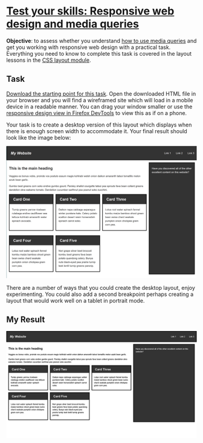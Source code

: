 # [Test your skills: Responsive web design and media queries](https://developer.mozilla.org/en-US/docs/Learn/CSS/CSS_layout/rwd_skills)

__Objective__:  to assess whether you understand [how to use media queries](https://developer.mozilla.org/en-US/docs/Learn/CSS/CSS_layout/Media_queries) and get you working with responsive web design with a practical task. Everything you need to know to complete this task is covered in the layout lessons in the [CSS layout module](https://developer.mozilla.org/en-US/docs/Learn/CSS/CSS_layout).

## Task

[Download the starting point for this task](https://github.com/mdn/css-examples/blob/main/learn/tasks/rwd/rwd-download.html). Open the downloaded HTML file in your browser and you will find a wireframed site which will load in a mobile device in a readable manner. You can drag your window smaller or use the [responsive design view in Firefox DevTools](https://firefox-source-docs.mozilla.org/devtools-user/index.html#responsive-design-mode) to view this as if on a phone.

Your task is to create a desktop version of this layout which displays when there is enough screen width to accommodate it. Your final result should look like the image below:

![Expected result](imgs/rwd-expected1.png)

There are a number of ways that you could create the desktop layout, enjoy experimenting. You could also add a second breakpoint perhaps creating a layout that would work well on a tablet in portrait mode.

## My Result

![My result of this task](imgs/rwd-result1.png)
